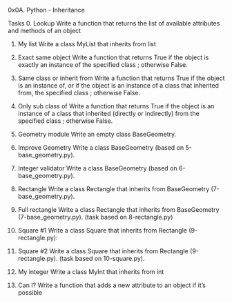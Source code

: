 0x0A. Python - Inheritance

Tasks
0. Lookup
Write a function that returns the list of available attributes and methods of an object

1. My list
Write a class MyList that inherits from list

2. Exact same object
Write a function that returns True if the object is exactly an instance of the specified class ; otherwise False.

3. Same class or inherit from
Write a function that returns True if the object is an instance of, 
or if the object is an instance of a class that inherited from, the specified class ; otherwise False.

4. Only sub class of
Write a function that returns True if the object is an instance of a class 
that inherited (directly or indirectly) from the specified class ; otherwise False.

5. Geometry module
Write an empty class BaseGeometry.

6. Improve Geometry
Write a class BaseGeometry (based on 5-base_geometry.py).

7. Integer validator
Write a class BaseGeometry (based on 6-base_geometry.py).

8. Rectangle
Write a class Rectangle that inherits from BaseGeometry (7-base_geometry.py).

9. Full rectangle
Write a class Rectangle that inherits from BaseGeometry (7-base_geometry.py). (task based on 8-rectangle.py)

10. Square #1
Write a class Square that inherits from Rectangle (9-rectangle.py):

11. Square #2
Write a class Square that inherits from Rectangle (9-rectangle.py). (task based on 10-square.py).

12. My integer
Write a class MyInt that inherits from int

13. Can I?
Write a function that adds a new attribute to an object if it’s possible

